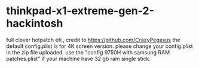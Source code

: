 # thinkpad-x1-extreme-gen-2-hackintosh
full clover hotpatch efi , credit to https://github.com/CrazyPegasus
the default config.plist is for 4K screen version. 
please change your config.plist in the zip file uploaded.
use the "config 9750H with samsung RAM patches.plist" if your machine have 32 gb ram single stick.
